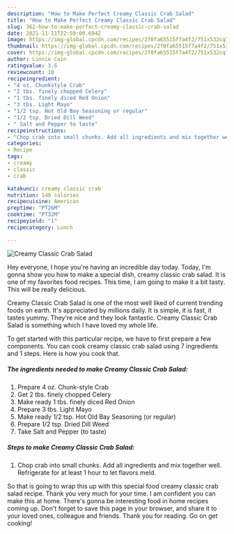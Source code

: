```yaml
---
description: "How to Make Perfect Creamy Classic Crab Salad"
title: "How to Make Perfect Creamy Classic Crab Salad"
slug: 362-how-to-make-perfect-creamy-classic-crab-salad
date: 2021-11-11T22:59:00.694Z
image: https://img-global.cpcdn.com/recipes/2f0fa65515f7a4f2/751x532cq70/creamy-classic-crab-salad-recipe-main-photo.jpg
thumbnail: https://img-global.cpcdn.com/recipes/2f0fa65515f7a4f2/751x532cq70/creamy-classic-crab-salad-recipe-main-photo.jpg
cover: https://img-global.cpcdn.com/recipes/2f0fa65515f7a4f2/751x532cq70/creamy-classic-crab-salad-recipe-main-photo.jpg
author: Linnie Cain
ratingvalue: 3.6
reviewcount: 10
recipeingredient:
- "4 oz. Chunkstyle Crab"
- "2 tbs. finely chopped Celery"
- "1 tbs. finely diced Red Onion"
- "3 tbs. Light Mayo"
- "1/2 tsp. Hot Old Bay Seasoning or regular"
- "1/2 tsp. Dried Dill Weed"
- " Salt and Pepper to taste"
recipeinstructions:
- "Chop crab into small chunks. Add all ingredients and mix together well. Refrigerate for at least 1 hour to let flavors meld."
categories:
- Recipe
tags:
- creamy
- classic
- crab

katakunci: creamy classic crab 
nutrition: 140 calories
recipecuisine: American
preptime: "PT26M"
cooktime: "PT32M"
recipeyield: "1"
recipecategory: Lunch

---
```



![Creamy Classic Crab Salad](https://img-global.cpcdn.com/recipes/2f0fa65515f7a4f2/751x532cq70/creamy-classic-crab-salad-recipe-main-photo.jpg)

Hey everyone, I hope you're having an incredible day today. Today, I'm gonna show you how to make a special dish, creamy classic crab salad. It is one of my favorites food recipes. This time, I am going to make it a bit tasty. This will be really delicious.



Creamy Classic Crab Salad is one of the most well liked of current trending foods on earth. It's appreciated by millions daily. It is simple, it is fast, it tastes yummy. They're nice and they look fantastic. Creamy Classic Crab Salad is something which I have loved my whole life.


To get started with this particular recipe, we have to first prepare a few components. You can cook creamy classic crab salad using 7 ingredients and 1 steps. Here is how you cook that.

<!--inarticleads1-->

##### The ingredients needed to make Creamy Classic Crab Salad:

1. Prepare 4 oz. Chunk-style Crab
1. Get 2 tbs. finely chopped Celery
1. Make ready 1 tbs. finely diced Red Onion
1. Prepare 3 tbs. Light Mayo
1. Make ready 1/2 tsp. Hot Old Bay Seasoning (or regular)
1. Prepare 1/2 tsp. Dried Dill Weed
1. Take  Salt and Pepper (to taste)




<!--inarticleads2-->

##### Steps to make Creamy Classic Crab Salad:

1. Chop crab into small chunks. Add all ingredients and mix together well. Refrigerate for at least 1 hour to let flavors meld.




So that is going to wrap this up with this special food creamy classic crab salad recipe. Thank you very much for your time. I am confident you can make this at home. There's gonna be interesting food in home recipes coming up. Don't forget to save this page in your browser, and share it to your loved ones, colleague and friends. Thank you for reading. Go on get cooking!
